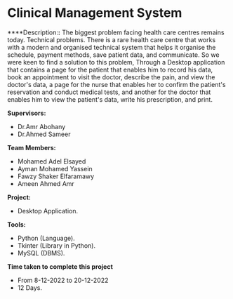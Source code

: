 # Clinical Management System

****Description:**:**
 The biggest problem facing health care centres remains today. Technical problems. There is a rare health care centre that works with a modern and organised technical system that helps it organise the schedule, payment methods, save patient data, and communicate. So we were keen to find a solution to this problem, Through a Desktop  application that contains a page for the patient that enables him to record his data, book an appointment to visit the doctor, describe the pain, and view the doctor's data, a page for the nurse that enables her to confirm the patient's reservation and conduct medical tests, and another for the doctor that enables him to view the patient's data, write his prescription, and print.

**Supervisors:**
  - Dr.Amr Abohany
  - Dr.Ahmed Sameer
  
**Team Members:**
  - Mohamed Adel Elsayed
  - Ayman Mohamed Yassein
  - Fawzy Shaker Elfaramawy
  - Ameen Ahmed Amr

**Project:**
  - Desktop Application.

**Tools:**
  - Python (Language).
  - Tkinter (Library in Python).
  - MySQL (DBMS).

**Time taken to complete this project**
  - From 8-12-2022 to 20-12-2022
  - 12 Days.
